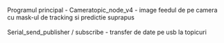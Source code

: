 Programul principal - Cameratopic_node_v4 - image feedul de pe camera cu mask-ul de tracking si predictie suprapus <br>
<br>
Serial_send_publisher / subscribe - transfer de date pe usb la topicuri<br>

